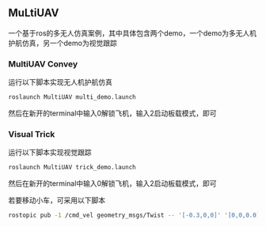 ## MuLtiUAV
一个基于ros的多无人仿真案例，其中具体包含两个demo，一个demo为多无人机护航仿真，另一个demo为视觉跟踪

### MultiUAV Convey

运行以下脚本实现无人机护航仿真
```bash
roslaunch MultiUAV multi_demo.launch
```
然后在新开的terminal中输入0解锁飞机，输入2启动板载模式，即可

### Visual Trick

运行以下脚本实现视觉跟踪
```bash
roslaunch MultiUAV trick_demo.launch
```
然后在新开的terminal中输入0解锁飞机，输入2启动板载模式，即可

若要移动小车，可采用以下脚本

```bash
rostopic pub -1 /cmd_vel geometry_msgs/Twist -- '[-0.3,0,0]' '[0,0,0.0]'
```


